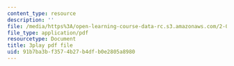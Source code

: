 ```yaml
---
content_type: resource
description: ''
file: /media/https%3A/open-learning-course-data-rc.s3.amazonaws.com/2-003sc-engineering-dynamics-fall-2011/91b7ba3bf3574b27b4dfb0e2805a8980_p9DHjoLS3GA.pdf
file_type: application/pdf
resourcetype: Document
title: 3play pdf file
uid: 91b7ba3b-f357-4b27-b4df-b0e2805a8980
---
```

